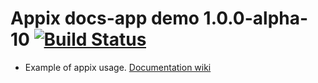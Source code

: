 # Appix docs-app demo 1.0.0-alpha-10 [![Build Status](https://travis-ci.org/igorzg/appix.svg?branch=master)](https://travis-ci.org/igorzg/appix)
* Example of appix usage.
[Documentation wiki](https://github.com/igorzg/appix/wiki)
 

